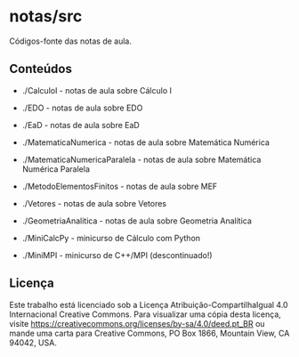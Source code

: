 # notas/src

Códigos-fonte das notas de aula.

## Conteúdos

* ./CalculoI - notas de aula sobre Cálculo I

* ./EDO - notas de aula sobre EDO

* ./EaD - notas de aula sobre EaD

* ./MatematicaNumerica - notas de aula sobre Matemática Numérica

* ./MatematicaNumericaParalela - notas de aula sobre Matemática Numérica Paralela

* ./MetodoElementosFinitos - notas de aula sobre MEF

* ./Vetores - notas de aula sobre Vetores

* ./GeometriaAnalitica - notas de aula sobre Geometria Analítica

* ./MiniCalcPy - minicurso de Cálculo com Python

* ./MiniMPI - minicurso de C++/MPI (descontinuado!)

## Licença

Este trabalho está licenciado sob a Licença Atribuição-CompartilhaIgual 4.0 Internacional Creative Commons. Para visualizar uma cópia desta licença, visite https://creativecommons.org/licenses/by-sa/4.0/deed.pt_BR ou mande uma carta para Creative Commons, PO Box 1866, Mountain View, CA 94042, USA.

